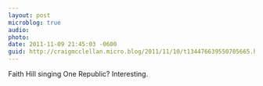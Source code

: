 ```yaml
---
layout: post
microblog: true
audio: 
photo: 
date: 2011-11-09 21:45:03 -0600
guid: http://craigmcclellan.micro.blog/2011/11/10/t134476639550705665.html
---
```

Faith Hill singing One Republic? Interesting.
